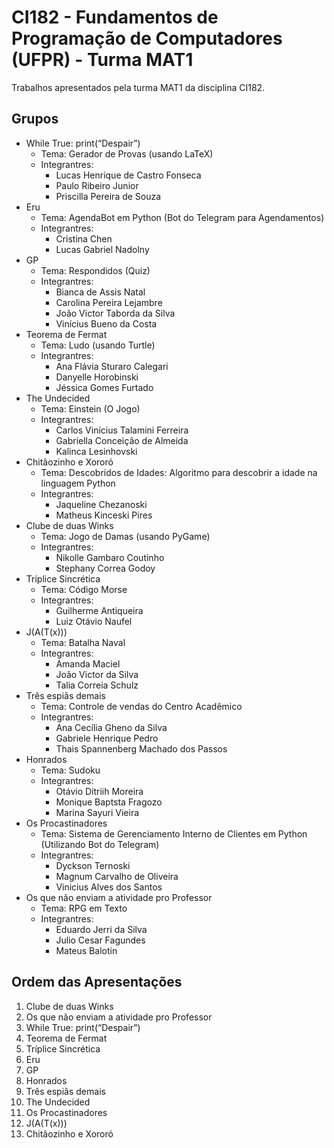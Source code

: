 # CI182 - Fundamentos de Programação de Computadores (UFPR) - Turma MAT1

Trabalhos apresentados pela turma MAT1 da disciplina CI182.

## Grupos
- While True: print(“Despair”)
	- Tema: Gerador de Provas (usando LaTeX)
	- Integrantres:
	    - Lucas Henrique de Castro Fonseca
	    - Paulo Ribeiro Junior
	    - Priscilla Pereira de Souza
- Eru
	- Tema: AgendaBot em Python (Bot do Telegram para Agendamentos)
	- Integrantres:
	    - Cristina Chen
	    - Lucas Gabriel Nadolny
- GP
	- Tema: Respondidos (Quiz)
	- Integrantres:
	    - Bianca de Assis Natal
	    - Carolina Pereira Lejambre
	    - João Victor Taborda da Silva
	    - Vinícius Bueno da Costa
- Teorema de Fermat
	- Tema: Ludo (usando Turtle)
	- Integrantres:
	    - Ana Flávia Sturaro Calegari
	    - Danyelle Horobinski
	    - Jéssica Gomes Furtado
- The Undecided
	- Tema: Einstein (O Jogo)
	- Integrantres:
	    - Carlos Vinícius Talamini Ferreira
	    - Gabriella Conceição de Almeida
	    - Kalinca Lesinhovski
- Chitãozinho e Xororó
	- Tema: Descobridos de Idades: Algoritmo para descobrir a idade na linguagem Python
	- Integrantres:
	    - Jaqueline Chezanoski
	    - Matheus Kinceski Pires
- Clube de duas Winks
	- Tema: Jogo de Damas (usando PyGame)
	- Integrantres:
	    - Nikolle Gambaro Coutinho
	    - Stephany Correa Godoy
- Tríplice Sincrética
	- Tema: Código Morse
	- Integrantres:
	    - Guilherme Antiqueira
	    - Luiz Otávio Naufel
- J(A(T(x)))
	- Tema: Batalha Naval
	- Integrantres:
	    - Amanda Maciel
	    - João Victor da Silva
	    - Talia Correia Schulz
- Três espiãs demais
	- Tema: Controle de vendas do Centro Acadêmico
	- Integrantres:
	    - Ana Cecília Gheno da Silva
	    - Gabriele Henrique Pedro
	    - Thais Spannenberg Machado dos Passos
- Honrados
	- Tema: Sudoku
	- Integrantres:
	    - Otávio Ditriih Moreira
	    - Monique Baptsta Fragozo
	    - Marina Sayuri Vieira
- Os Procastinadores
	- Tema: Sistema de Gerenciamento Interno de Clientes em Python (Utilizando Bot do Telegram)
	- Integrantres:
	    - Dyckson Ternoski
	    - Magnum Carvalho de Oliveira
	    - Vinicius Alves dos Santos
- Os que não enviam a atividade pro Professor
	- Tema: RPG em Texto
	- Integrantres:
	    - Eduardo Jerri da Silva
	    - Julio Cesar Fagundes
	    - Mateus Balotin

## Ordem das Apresentações
1. Clube de duas Winks
2. Os que não enviam a atividade pro Professor
3. While True: print(“Despair”)
4. Teorema de Fermat
5. Tríplice Sincrética
6. Eru
7. GP
8. Honrados
9. Três espiãs demais
10. The Undecided
11. Os Procastinadores
12. J(A(T(x)))
13. Chitãozinho e Xororó